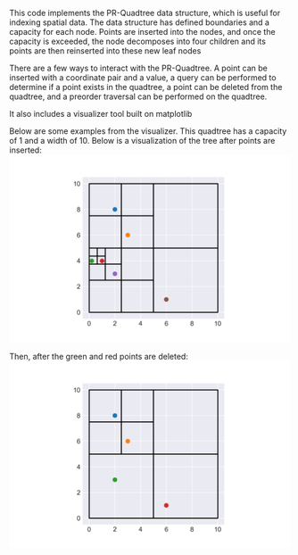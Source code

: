 This code implements the PR-Quadtree data structure, which is useful for indexing spatial data. The data structure has 
defined boundaries and a capacity for each node. Points are inserted into the nodes, and once the capacity is exceeded,
the node decomposes into four children and its points are then reinserted into these new leaf nodes

There are a few ways to interact with the PR-Quadtree. A point can be inserted with a coordinate pair and a value, a query
can be performed to determine if a point exists in the quadtree, a point can be deleted from the quadtree, and a preorder
traversal can be performed on the quadtree.

It also includes a visualizer tool built on matplotlib

Below are some examples from the visualizer.
This quadtree has a capacity of 1 and a width of 10. Below is a visualization of the tree after points are inserted:
![Alt text](/before_delete.png)

Then, after the green and red points are deleted:
![Alt text](/after_delete.png)
